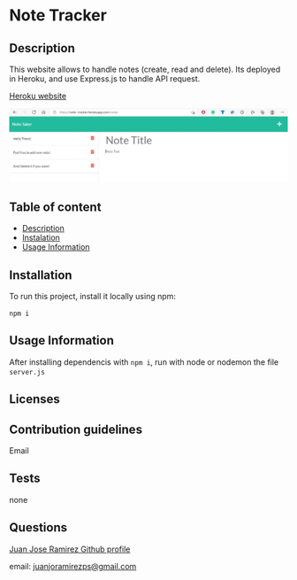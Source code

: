 # Note Tracker 

## Description
    
This website allows to handle notes (create, read and delete). Its deployed in Heroku, and use Express.js to handle API request. 

[Heroku website](https://note--tracker.herokuapp.com/notes)

![working webpage](./assets/images/workingWebpage.jpg)

## Table of content
* [Description](#description)
* [Instalation](#installation)
* [Usage Information](#usage-information)


## Installation

To run this project, install it locally using npm:
```
npm i
```

## Usage Information
    
After installing dependencis with ```npm i```, run with node or nodemon the file ```server.js``` 

## Licenses 

## Contribution guidelines
    
Email

## Tests
    
none

## Questions
    
[Juan Jose Ramirez Github profile](https://github.com/JuanjoRamirez262)

email: juanjoramirezps@gmail.com

